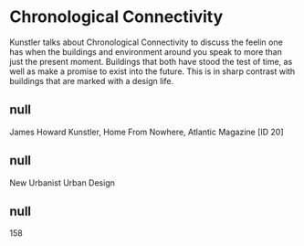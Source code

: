 # Chronological Connectivity

Kunstler talks about Chronological Connectivity to discuss the feelin one has when the buildings and environment around you speak to more than just the present moment. Buildings that both have stood the test of time, as well as make a promise to exist into the future. This is in sharp contrast with buildings that are marked with a design life. 

## null

James Howard Kunstler, Home From Nowhere, Atlantic Magazine [ID 20]

## null

New Urbanist
Urban Design

## null

158
